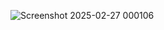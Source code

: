 ![Screenshot 2025-02-27 000106](https://github.com/user-attachments/assets/711d2cce-a6ba-4fd0-80cb-219f11411eb6)
